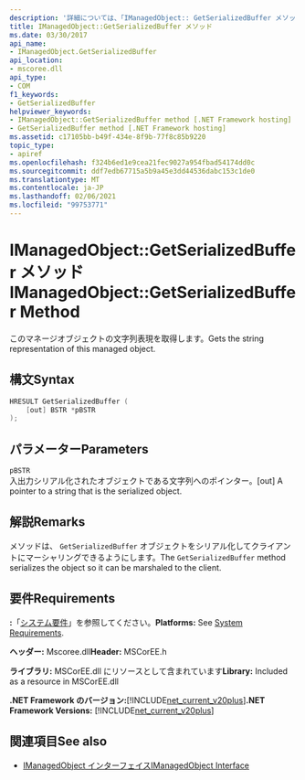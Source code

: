 ```yaml
---
description: '詳細については、「IManagedObject:: GetSerializedBuffer メソッド」を参照してください。'
title: IManagedObject::GetSerializedBuffer メソッド
ms.date: 03/30/2017
api_name:
- IManagedObject.GetSerializedBuffer
api_location:
- mscoree.dll
api_type:
- COM
f1_keywords:
- GetSerializedBuffer
helpviewer_keywords:
- IManagedObject::GetSerializedBuffer method [.NET Framework hosting]
- GetSerializedBuffer method [.NET Framework hosting]
ms.assetid: c17105bb-b49f-434e-8f9b-77f8c85b9220
topic_type:
- apiref
ms.openlocfilehash: f324b6ed1e9cea21fec9027a954fbad54174dd0c
ms.sourcegitcommit: ddf7edb67715a5b9a45e3dd44536dabc153c1de0
ms.translationtype: MT
ms.contentlocale: ja-JP
ms.lasthandoff: 02/06/2021
ms.locfileid: "99753771"
---
```

# <a name="imanagedobjectgetserializedbuffer-method"></a><span data-ttu-id="a6ee6-103">IManagedObject::GetSerializedBuffer メソッド</span><span class="sxs-lookup"><span data-stu-id="a6ee6-103">IManagedObject::GetSerializedBuffer Method</span></span>

<span data-ttu-id="a6ee6-104">このマネージオブジェクトの文字列表現を取得します。</span><span class="sxs-lookup"><span data-stu-id="a6ee6-104">Gets the string representation of this managed object.</span></span>  
  
## <a name="syntax"></a><span data-ttu-id="a6ee6-105">構文</span><span class="sxs-lookup"><span data-stu-id="a6ee6-105">Syntax</span></span>  
  
```cpp  
HRESULT GetSerializedBuffer (  
    [out] BSTR *pBSTR  
);  
```  
  
## <a name="parameters"></a><span data-ttu-id="a6ee6-106">パラメーター</span><span class="sxs-lookup"><span data-stu-id="a6ee6-106">Parameters</span></span>  

 `pBSTR`  
 <span data-ttu-id="a6ee6-107">入出力シリアル化されたオブジェクトである文字列へのポインター。</span><span class="sxs-lookup"><span data-stu-id="a6ee6-107">[out] A pointer to a string that is the serialized object.</span></span>  
  
## <a name="remarks"></a><span data-ttu-id="a6ee6-108">解説</span><span class="sxs-lookup"><span data-stu-id="a6ee6-108">Remarks</span></span>  

 <span data-ttu-id="a6ee6-109">メソッドは、 `GetSerializedBuffer` オブジェクトをシリアル化してクライアントにマーシャリングできるようにします。</span><span class="sxs-lookup"><span data-stu-id="a6ee6-109">The `GetSerializedBuffer` method serializes the object so it can be marshaled to the client.</span></span>  
  
## <a name="requirements"></a><span data-ttu-id="a6ee6-110">要件</span><span class="sxs-lookup"><span data-stu-id="a6ee6-110">Requirements</span></span>  

 <span data-ttu-id="a6ee6-111">**:**「[システム要件](../../get-started/system-requirements.md)」を参照してください。</span><span class="sxs-lookup"><span data-stu-id="a6ee6-111">**Platforms:** See [System Requirements](../../get-started/system-requirements.md).</span></span>  
  
 <span data-ttu-id="a6ee6-112">**ヘッダー:** Mscoree.dll</span><span class="sxs-lookup"><span data-stu-id="a6ee6-112">**Header:** MSCorEE.h</span></span>  
  
 <span data-ttu-id="a6ee6-113">**ライブラリ:** MSCorEE.dll にリソースとして含まれています</span><span class="sxs-lookup"><span data-stu-id="a6ee6-113">**Library:** Included as a resource in MSCorEE.dll</span></span>  
  
 <span data-ttu-id="a6ee6-114">**.NET Framework のバージョン:**[!INCLUDE[net_current_v20plus](../../../../includes/net-current-v20plus-md.md)]</span><span class="sxs-lookup"><span data-stu-id="a6ee6-114">**.NET Framework Versions:** [!INCLUDE[net_current_v20plus](../../../../includes/net-current-v20plus-md.md)]</span></span>  
  
## <a name="see-also"></a><span data-ttu-id="a6ee6-115">関連項目</span><span class="sxs-lookup"><span data-stu-id="a6ee6-115">See also</span></span>

- [<span data-ttu-id="a6ee6-116">IManagedObject インターフェイス</span><span class="sxs-lookup"><span data-stu-id="a6ee6-116">IManagedObject Interface</span></span>](imanagedobject-interface.md)
